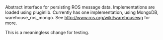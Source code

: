 Abstract interface for persisting ROS message data.  Implementations are loaded using pluginlib.  Currently has one implementation, using MongoDB, warehouse_ros_mongo.  See http://www.ros.org/wiki/warehousewg for more.

This is a meaningless change for testing.
